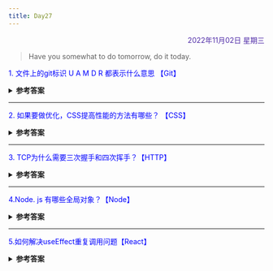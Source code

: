 ```yaml
---
title: Day27
---
```


<div align="right" style="color:#512DA8">2022年11月02日 星期三</div>

>  Have you somewhat to do tomorrow, do it today.

<p style="color:blue">1. 文件上的git标识 U A M D R 都表示什么意思 【Git】</p>
<details>
<summary><b>参考答案</b></summary>

- U:表示文件未被追踪，即远方仓库没有，本地也没有提交至暂存区。
- A:表示本次新增的文件，且提交至了暂存区。
- M:表示这个文件已在远程仓库上了，本地做了修改。
- D:表示这个文件在远程仓库上，本地做了删除。
- R:表示文件名称做了修改，且本地提交至暂存区。

</details>

<hr/>
<p style="color:blue">2. 如果要做优化，CSS提高性能的方法有哪些？ 【CSS】 </p>
<details>
<summary><b>参考答案</b></summary>

实现方式主要从以下几个方面：  

1. 内敛首屏关键 CSS
 CSS内联使用使渲染时间提前，关键代码能够使浏览器在下载完html后就能立刻渲染，但对于较大的CSS代码不合适内敛。

2. 异步加载 CSS
- 在CSS文件请求、下载、解析完成之前，CSS 会阻塞渲染，浏览器将不会渲染任何已处理的内容
- 前面加载内联代码后，后面的外部引用css则没必要阻塞浏览器渲染。这时候就可以采取异步加载的方案

3. 资源压缩 
利用webpack gulp/grunt rollup 等模块化工具，将CSS代码进行压缩，使文件变小，可以大大降低浏览器的加载时间

4. 合理利用选择器
css的匹配规则是从右往左开始匹配，如果潜套曾经过多，页面中元素过多，匹配所要花费的时间代码会更高   

因此建议不要嵌套超过三层的选择器，使用id选择器就不会进行嵌套，通配符和属性选择器效率最低，避免使用

5. 不要使用 @import
css引入样式右两种方式，@import和使用link元素，使用@import的方式会影响浏览器的并行下载，且会导致下载的顺序紊乱。
 [链接](https://github.com/febobo/web-interview/issues/114)

</details>

<hr/>
<p style="color:blue">3. TCP为什么需要三次握手和四次挥手？【HTTP】 </p>
<details>
<summary><b>参考答案</b></summary>

**三次握手**
三次握手（Three-way Handshake）其实就是指建立一个TCP连接时，需要客户端和服务器总共发送3个包

主要作用就是为了确认双方的接收能力和发送能力是否正常、指定自己的初始化序列号为后面的可靠性传送做准备

**四次挥手**
tcp终止一个连接，需要经过四次挥手

服务端在收到客户端断开连接Fin报文后，并不会立即关闭连接，而是先发送一个ACK包先告诉客户端收到关闭连接的请求，只有当服务器的所有报文发送完毕之后，才发送FIN报文断开连接，因此需要四次挥手

[详细链接](https://github.com/febobo/web-interview/issues/151)

</details>

<hr/>
<p style="color:blue">4.Node. js 有哪些全局对象？【Node】 </p>

<details>
<summary><b>参考答案</b></summary>

 Node.js中的全局对象是 `global`

全局对象分为 真正的全局对象  和 模块级别的全局变量

**真正的全局对象**
- Class:Buffer ：可以处理二进制以及非Unicode编码的数据
- process：提供有关当前过程的信息和控制，包括在执行node程序过程中传入的参数
- console：控制台打印
- clearInterval、setInterval
- clearTimeout、setTimeout
- global：前面的对象全都放在了global中，`process === global.process`

**模块级别的全局对象**
- __dirname ：获取当前文件所在的路径，不包括文件名
- __filename ：获取当前文件所在的路径和文件名称
- exports：module.exports 用于指定一个模块所导出的内容，即可以通过 require() 访问的内容
- module：对当前模块的引用，通过module.exports 用于指定一个模块所导出的内容，即可以通过 require() 访问的内容
- require：用于引入模块、 JSON、或本地文件。 可以从 node_modules 引入模块。


[详细链接](https://github.com/febobo/web-interview/issues/154)

</details>

<hr/>
<p style="color:blue">5.如何解决useEffect重复调用问题【React】 </p>

<details>
<summary><b>参考答案</b></summary>

https://juejin.cn/post/6844904117303934989

</details>

<comment/>

